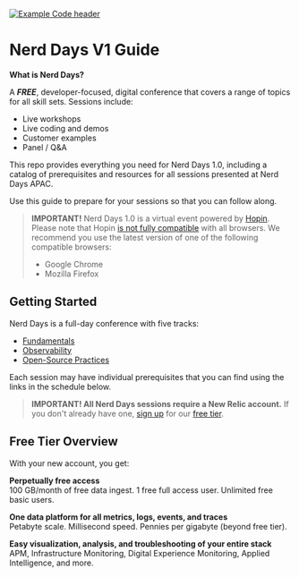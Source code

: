 

[![Example Code header](https://github.com/newrelic/opensource-website/raw/master/src/images/categories/Example_Code.png)](https://opensource.newrelic.com/oss-category/#example-code)

# Nerd Days V1 Guide

__What is Nerd Days?__

A __*FREE*__, developer-focused, digital conference that covers a range of topics for all skill sets. Sessions include:

- Live workshops
- Live coding and demos
- Customer examples
- Panel / Q&A

This repo provides everything you need for Nerd Days 1.0, including a catalog of prerequisites and resources for all sessions presented at Nerd Days APAC.

Use this guide to prepare for your sessions so that you can follow along.

> **IMPORTANT!** Nerd Days 1.0 is a virtual event powered by [Hopin](https://hopin.to/). Please note that Hopin [is not fully compatible](https://support.hopin.to/en/articles/2559500-browser-compatibility-for-online-events-on-hopin#:~:text=We%20recommend%20running%20a%20desktop,is%20not%20compatible%20on%20desktops) with all browsers. We recommend you use the latest version of one of the following compatible browsers:
>
> - Google Chrome
> - Mozilla Firefox

## Getting Started

Nerd Days is a full-day conference with five tracks:

- [Fundamentals](fundamentals-track/README.md)
- [Observability](observability-track/README.md)
- [Open-Source Practices](open-source-track/README.md)

Each session may have individual prerequisites that you can find using the links in the schedule below.

> **IMPORTANT! All Nerd Days sessions require a New Relic account.** If you don't already have one, [sign up](https://rb.gy/c2z7ct) for our [free tier](#free-tier-overview).

## Free Tier Overview

With your new account, you get:

__Perpetually free access__<br>
100 GB/month of free data ingest. 1 free full access user. Unlimited free basic users.<br>

__One data platform for all metrics, logs, events, and traces__<br>
Petabyte scale. Millisecond speed. Pennies per gigabyte (beyond free tier).<br>

__Easy visualization, analysis, and troubleshooting of your entire stack__<br>
APM, Infrastructure Monitoring, Digital Experience Monitoring, Applied Intelligence, and more.<br>

